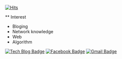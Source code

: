 [![Hits](https://hits.seeyoufarm.com/api/count/incr/badge.svg?url=https%3A%2F%2Fgithub.com%2Fgowoonsori)](https://hits.seeyoufarm.com)
  
  ** Interest
  - Bloging
  - Network knowledge
  - Web 
  - Algorithm
  
  [![Tech Blog Badge](http://img.shields.io/badge/-Tech%20blog-black?style=flat-square&logo=github&link=https://velog.io/@gowoonsori)](https://velog.io/@gowoonsori)
  [![Facebook Badge](https://img.shields.io/badge/facebook-1877f2?style=flat-square&logo=facebook&logoColor=white&link=https://www.facebook.com/gowoonsori97)](https://www.facebook.com/gowoonsori97)
  [![Gmail Badge](https://img.shields.io/badge/Gmail-d14836?style=flat-square&logo=Gmail&logoColor=white&link=mailto:gowoonsori97@gmail.com)](mailto:gowoonsori97@gmail.com)
	

 


 
